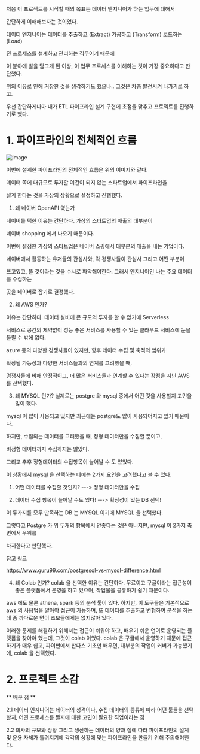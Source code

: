 처음 이 프로젝트를 시작할 때의 목표는 데이터 엔지니어가 하는 업무에 대해서 

간단하게 이해해보자는 것이었다.

데이터 엔지니어는 데이터를 추출하고 (Extract) 가공하고 (Transform) 로드하는(Load) 

전 프로세스를 설계하고 관리하는 직무이기 때문에

이 분야에 발을 담그게 된 이상, 이 업무 프로세스를 이해하는 것이 가장 중요하다고 판단했다.

 

위의 이유로 인해 거창한 것을 생각하기도 했으나.. 그것은 차츰 발전시켜 나가기로 하고.

우선 간단하게나마 내가 ETL 파이프라인 설계 구현에 초점을 맞추고 프로젝트를 진행하기로 했다.


# 1. 파이프라인의 전체적인 흐름
![image](https://user-images.githubusercontent.com/10266436/111029586-cd2d3f00-8440-11eb-82ce-b9f14ee22145.png)

이번에 설계한 파이프라인의 전체적인 흐름은 위의 이미지와 같다. 

데이터 쪽에 대규모로 투자할 여건이 되지 않는 스타트업에서 파이프라인을 

설계 한다는 것을 가상의 상황으로 설정하고 진행했다. 

 

1) 왜 네이버 OpenAPI 였는가

네이버를 택한 이유는 간단하다. 가상의 스타트업의 매출의 대부분이 

네이버 shopping 에서 나오기 때문이다.

이번에 설정한 가상의 스타트업은 네이버 쇼핑에서 대부분의 매출을 내는 기업이다.

 

네이버에서 활동하는 유저들의 관심사와, 각 경쟁사들이 관심사 그리고 어떤 부분이

뜨고있고, 뜰 것이라는 것을 수시로 파악해야한다. 그래서 엔지니어인 나는 주요 데이터를 수집하는

곳을 네이버로 잡기로 결정했다. 

 

2) 왜 AWS 인가?

이유는 간단하다. 데이터 설비에 큰 규모의 투자를 할 수 없기에 Serverless

서비스로 공간의 제약없이 성능 좋은 서비스를 사용할 수 있는 클라우드 서비스에 눈을 돌릴 수 밖에 없다.

azure 등의 다양한 경쟁사들이 있지만,  향후 데이터 수집 및 축적의 범위가

확장될 가능성과 다양한 서비스들과의 연계를 고려했을 때,

경쟁사들에 비해 안정적이고, 더 많은 서비스들과 연계할 수 있다는 장점을 지닌 AWS 를 선택했다.

 

3) 왜 MYSQL 인가?
실제로는 postgre 와 mysql 중에서 어떤 것을 사용할지 고민을 많이 했다. 

mysql 이 많이 사용되고 있지만 최근에는 postgre도 많이 사용되어지고 있기 때문이다.


하지만, 수집되는 데이터를 고려했을 때, 정형 데이터만을 수집할 뿐이고, 

비정형 데이터까지 수집하지는 않았다.


그리고 추후 정형데이터의 수집항목이 늘어날 수 도 있었다.

이 상황에서 mysql 을 선택하는 데에는 2가지 요인을 고려했다고 볼 수 있다.

 

1. 어떤 데이터를 수집할 것인지? ---> 정형 데이터만을 수집

2. 데이터 수집 항목이 늘어날 수도 있다! ---> 확장성이 있는 DB 선택!

 

이 두가지를 모두 만족하는 DB 는 MYSQL 이기에 MYSQL 을 선택했다.

그렇다고 Postgre 가 위 두개의 항목에서 안좋다는 것은 아니지만, mysql 이 2가지 측면에서 우위를

차지한다고 판단했다.

참고 링크

https://www.guru99.com/postgresql-vs-mysql-difference.html

4) 왜 Colab 인가?
colab 을 선택한 이유는 간단하다. 무료이고 구글이라는 접근성이 좋은 플랫폼에서 운영을 하고 있으며, 작업물을 공유하기 쉽기 때문이다.

aws 에도 물론 athena, spark 등의 분석 툴이 있다. 하지만, 이 도구들은 기본적으로 aws 의 사용법을 알아야 접근이 가능하며, 
또 데이터를 추출하고 변형하여 분석을 하는데 좀 까다로운 면이 초보들에게는 없지않아 있다.

 

이러한 문제를 해결하기 위해서는 접근이 쉬워야 하고, 배우기 쉬운 언어로 운영되는 플랫폼을 찾아야 했는데, 그것이 colab 이었다. 
colab 은 구글에서 운영하기 때문에 접근하기가 매우 쉽고, 파이썬에서 판다스 기초만 배우면, 대부분의 작업이 커버가 가능했기에, colab 을 선택했다.


# 2.  프로젝트 소감
** 배운 점 **

2.1 데이터 엔지니어는 데이터의 성격이나, 수집 데이터의 종류에 따라 어떤 툴들을 선택할지, 어떤 프로세스를 짤지에 대한 고민이 필요한 직업이라는 점

 

2.2 회사의 규모와 상황 그리고 생산하는 데이터의 양과 질에 따라 파이프라인의 설계 및 운용 자체가 틀려지기에 각각의 상황에 맞는 파이프라인을 만들기 위해 주의해야한다.

 
